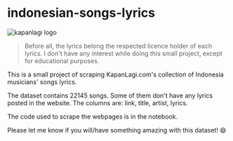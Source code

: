 # indonesian-songs-lyrics
![kapanlagi logo](https://cdns.klimg.com/kapanlagi.com/v5/i/channel/entertainment/KLlogo.png)

> Before all, the lyrics belong the respected licence holder of each lyrics. I don't have any interest while doing this small project, except for educational purposes.

This is a small project of scraping KapanLagi.com's collection of Indonesia musicians' songs lyrics.

The dataset contains 22145 songs. Some of them don't have any lyrics posted in the website. The columns are: link, title, artist, lyrics.

The code used to scrape the webpages is in the notebook.

Please let me know if you will/have something amazing with this dataset! :smile:
